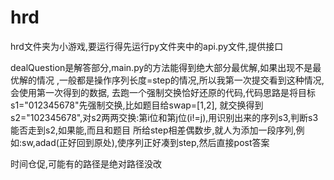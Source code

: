# hrd
hrd文件夹为小游戏,要运行得先运行py文件夹中的api.py文件,提供接口

dealQuestion是解答部分,main.py的方法能得到绝大部分最优解,如果出现不是最优解的情况
,一般都是操作序列长度=step的情况,所以我第一次提交看到这种情况,会使用第一次得到的数据,
去跑一个强制交换恰好还原的代码,代码思路是将目标s1="012345678"先强制交换,比如题目给swap=[1,2],
就交换得到s2="102345678",对s2两两交换:第i位和第j位(i!=j),用识别出来的序列s3,判断s3能否走到s2,如果能,而且和题目
所给step相差偶数步,就人为添加一段序列,例如:sw,adad(正好回到原处),使序列正好凑到step,然后直接post答案

时间仓促,可能有的路径是绝对路径没改
